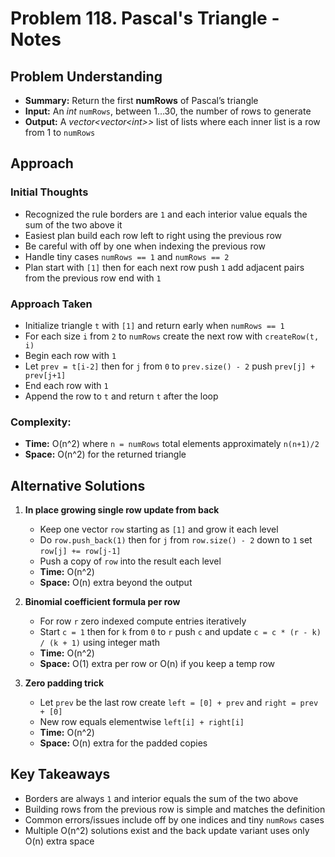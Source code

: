 <!-- Problem 118. Pascal's Triangle notes -->

# Problem 118. Pascal's Triangle - Notes

## Problem Understanding
- **Summary:** Return the first **numRows** of Pascal’s triangle
- **Input:** An _int_ `numRows`, between 1…30, the number of rows to generate
- **Output:** A _vector\<vector\<int\>\>_ list of lists where each inner list is a row from 1 to `numRows`

## Approach

### Initial Thoughts
- Recognized the rule borders are `1` and each interior value equals the sum of the two above it
- Easiest plan build each row left to right using the previous row
- Be careful with off by one when indexing the previous row
- Handle tiny cases `numRows == 1` and `numRows == 2`
- Plan start with `[1]` then for each next row push `1` add adjacent pairs from the previous row end with `1`

### Approach Taken
- Initialize triangle `t` with `[1]` and return early when `numRows == 1`
- For each size `i` from `2` to `numRows` create the next row with `createRow(t, i)`
- Begin each row with `1`
- Let `prev = t[i-2]` then for `j` from `0` to `prev.size() - 2` push `prev[j] + prev[j+1]`
- End each row with `1`
- Append the row to `t` and return `t` after the loop

### Complexity:
- **Time:** O(n^2) where `n = numRows` total elements approximately `n(n+1)/2`
- **Space:** O(n^2) for the returned triangle

<!-- ## Challenges
if none, then comment out the entire challenges section whwich includes obstacles faced and edge cases(so use \<!-- --\>)
### Obstacles Faced
- if none, then leave commented out(so use \<!-- --\>)

### Edge Cases
-if none, then leave commented out(so use \<!-- --\>) -->

## Alternative Solutions
1) **In place growing single row update from back**
    - Keep one vector `row` starting as `[1]` and grow it each level
    - Do `row.push_back(1)` then for `j` from `row.size() - 2` down to `1` set `row[j] += row[j-1]`
    - Push a copy of `row` into the result each level
    - **Time:** O(n^2)
    - **Space:** O(n) extra beyond the output

2) **Binomial coefficient formula per row**
    - For row `r` zero indexed compute entries iteratively
    - Start `c = 1` then for `k` from `0` to `r` push `c` and update `c = c * (r - k) / (k + 1)` using integer math
    - **Time:** O(n^2)
    - **Space:** O(1) extra per row or O(n) if you keep a temp row

3) **Zero padding trick**
    - Let `prev` be the last row create `left = [0] + prev` and `right = prev + [0]`
    - New row equals elementwise `left[i] + right[i]`
    - **Time:** O(n^2)
    - **Space:** O(n) extra for the padded copies

## Key Takeaways
- Borders are always `1` and interior equals the sum of the two above
- Building rows from the previous row is simple and matches the definition
- Common errors/issues include off by one indices and tiny `numRows` cases
- Multiple O(n^2) solutions exist and the back update variant uses only O(n) extra space
